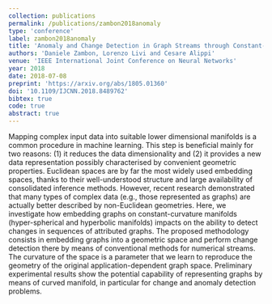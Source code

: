 ```yaml
---
collection: publications
permalink: /publications/zambon2018anomaly
type: 'conference'
label: zambon2018anomaly
title: 'Anomaly and Change Detection in Graph Streams through Constant-Curvature Manifold Embeddings'
authors: 'Daniele Zambon, Lorenzo Livi and Cesare Alippi'
venue: 'IEEE International Joint Conference on Neural Networks'
year: 2018
date: 2018-07-08
preprint: 'https://arxiv.org/abs/1805.01360'
doi: '10.1109/IJCNN.2018.8489762'
bibtex: true
code: true
abstract: true
---
```

Mapping complex input data into suitable lower dimensional manifolds is a common procedure in machine learning. This step is beneficial mainly for two reasons: (1) it reduces the data dimensionality and (2) it provides a new data representation possibly characterised by convenient geometric properties. Euclidean spaces are by far the most widely used embedding spaces, thanks to their well-understood structure and large availability of consolidated inference methods. However, recent research demonstrated that many types of complex data (e.g., those represented as graphs) are actually better described by non-Euclidean geometries. Here, we investigate how embedding graphs on constant-curvature manifolds (hyper-spherical and hyperbolic manifolds) impacts on the ability to detect changes in sequences of attributed graphs. The proposed methodology consists in embedding graphs into a geometric space and perform change detection there by means of conventional methods for numerical streams. The curvature of the space is a parameter that we learn to reproduce the geometry of the original application-dependent graph space. Preliminary experimental results show the potential capability of representing graphs by means of curved manifold, in particular for change and anomaly detection problems. 